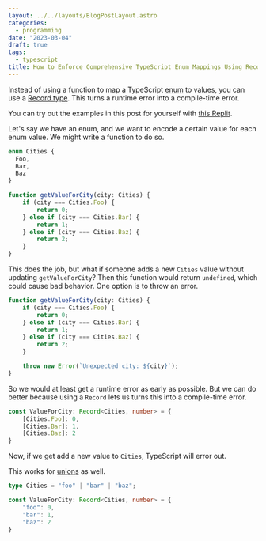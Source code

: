 ```yaml
---
layout: ../../layouts/BlogPostLayout.astro
categories:
  - programming
date: "2023-03-04"
draft: true
tags:
  - typescript
title: How to Enforce Comprehensive TypeScript Enum Mappings Using Records
---
```


Instead of using a function to map a TypeScript
[enum](https://www.typescriptlang.org/docs/handbook/enums.html) to values, you
can use a [Record
type](https://www.typescriptlang.org/docs/handbook/utility-types.html#recordkeys-type).
This turns a runtime error into a compile-time error.

You can try out the examples in this post for yourself with [this
Replit](https://replit.com/@dyguo/how-to-break-and-continue-in-nested-loops-in-javascript).

Let's say we have an enum, and we want to encode a certain value for each enum
value. We might write a function to do so.

```typescript
enum Cities {
  Foo,
  Bar,
  Baz
}

function getValueForCity(city: Cities) {
    if (city === Cities.Foo) {
        return 0;
    } else if (city === Cities.Bar) {
        return 1;
    } else if (city === Cities.Baz) {
        return 2;
    }
}
```

This does the job, but what if someone adds a new `Cities` value without
updating `getValueForCity`? Then this function would return `undefined`, which
could cause bad behavior. One option is to throw an error.

```typescript
function getValueForCity(city: Cities) {
    if (city === Cities.Foo) {
        return 0;
    } else if (city === Cities.Bar) {
        return 1;
    } else if (city === Cities.Baz) {
        return 2;
    }

    throw new Error(`Unexpected city: ${city}`);
}
```

So we would at least get a runtime error as early as possible. But we can do
better because using a `Record` lets us turns this into a compile-time error.

```typescript
const ValueForCity: Record<Cities, number> = {
    [Cities.Foo]: 0,
    [Cities.Bar]: 1,
    [Cities.Baz]: 2
}
```

Now, if we get add a new value to `Cities`, TypeScript will error out.


This works for
[unions](https://www.typescriptlang.org/docs/handbook/2/everyday-types.html#union-types)
as well.

```typescript
type Cities = "foo" | "bar" | "baz";

const ValueForCity: Record<Cities, number> = {
    "foo": 0,
    "bar": 1,
    "baz": 2
}
```
